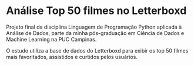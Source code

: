 # Análise Top 50 filmes no Letterboxd

Projeto final da disciplina Linguagem de Programação Python aplicada à Análise de Dados, parte da minha pós-graduação em Ciência de Dados e Machine Learning na PUC Campinas.

O estudo utiliza a base de dados do Letterboxd para exibir os top 50 filmes mais favoritados, assistidos e curtidos pelos usuários.
